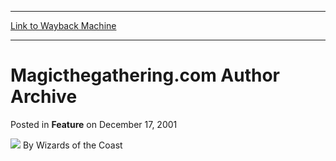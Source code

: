
---
[Link to Wayback Machine](https://web.archive.org/web/20210502143720/https://magic.wizards.com/en/articles/archive/feature/magicthegatheringcom-author-archive-2001-12-17)

[_metadata_:wayback_url]:- "https://magic.wizards.com/en/articles/archive/feature/magicthegatheringcom-author-archive-2001-12-17"
[_metadata_:wayback_raw_url]:- "https://web.archive.org/web/20210502143720id_/https://magic.wizards.com/en/articles/archive/feature/magicthegatheringcom-author-archive-2001-12-17"
[_metadata_:wayback_capture_timestamp]:- "2021-05-02 14:37:20+00:00"
[_metadata_:generator]:- "Drupal 7 (http://drupal.org)"
---


Magicthegathering.com Author Archive
====================================



 Posted in **Feature**
 on December 17, 2001 






![](https://media.magic.wizards.com/styles/auth_small/public/images/person/wizards_author.jpg)
By Wizards of the Coast

















